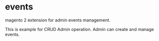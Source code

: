 # events
magento 2 extension for admin events management.

This is example for CRUD Admin operation. Admin can create and manage events.
